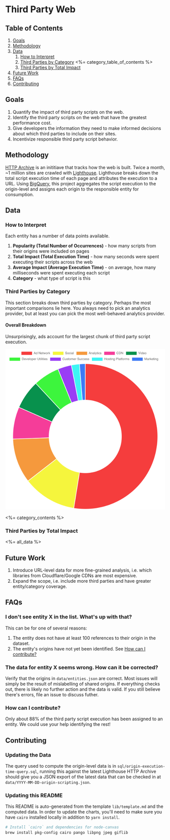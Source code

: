 # Third Party Web

## Table of Contents

1.  [Goals](#goals)
1.  [Methodology](#methodology)
1.  [Data](#data)
    1.  [How to Interpret](#how-to-interpet)
    1.  [Third Parties by Category](#by-category)
        <%= category_table_of_contents %>
    1.  [Third Parties by Total Impact](#by-total-impact)
1.  [Future Work](#future-work)
1.  [FAQs](#faqs)
1.  [Contributing](#contributing)

## Goals

1.  Quantify the impact of third party scripts on the web.
1.  Identify the third party scripts on the web that have the greatest performance cost.
1.  Give developers the information they need to make informed decisions about which third parties to include on their sites.
1.  Incentivize responsible third party script behavior.

## Methodology

[HTTP Archive](https://httparchive.org/) is an inititiave that tracks how the web is built. Twice a month, ~1 million sites are crawled with [Lighthouse](https://github.com/GoogleChrome/lighthouse). Lighthouse breaks down the total script execution time of each page and attributes the execution to a URL. Using [BigQuery](https://cloud.google.com/bigquery/), this project aggregates the script execution to the origin-level and assigns each origin to the responsible entity for consumption.

## Data

### How to Interpret

Each entity has a number of data points available.

1.  **Popularity (Total Number of Occurrences)** - how many scripts from their origins were included on pages
1.  **Total Impact (Total Execution Time)** - how many seconds were spent executing their scripts across the web
1.  **Average Impact (Average Execution Time)** - on average, how many milliseconds were spent executing each script
1.  **Category** - what type of script is this

<a name="by-category"></a>

### Third Parties by Category

This section breaks down third parties by category. Perhaps the most important comparisons lie here. You always need to pick an analytics provider, but at least you can pick the most well-behaved analytics provider.

#### Overall Breakdown

Unsurprisingly, ads account for the largest chunk of third party script execution.

![breakdown by category](./by-category.png)

<%= category_contents %>

<a name="by-total-impact"></a>

### Third Parties by Total Impact

<%= all_data %>

## Future Work

1.  Introduce URL-level data for more fine-grained analysis, i.e. which libraries from Cloudflare/Google CDNs are most expensive.
1.  Expand the scope, i.e. include more third parties and have greater entity/category coverage.

## FAQs

### I don't see entity X in the list. What's up with that?

This can be for one of several reasons:

1.  The entity does not have at least 100 references to their origin in the dataset.
1.  The entity's origins have not yet been identified. See [How can I contribute?](#contribute)

### The data for entity X seems wrong. How can it be corrected?

Verify that the origins in `data/entities.json` are correct. Most issues will simply be the result of mislabelling of shared origins. If everything checks out, there is likely no further action and the data is valid. If you still believe there's errors, file an issue to discuss futher.

<a name="contribute"></a>

### How can I contribute?

Only about 88% of the third party script execution has been assigned to an entity. We could use your help identifying the rest!

## Contributing

### Updating the Data

The query used to compute the origin-level data is in `sql/origin-execution-time-query.sql`, running this against the latest Lighthouse HTTP Archive should give you a JSON export of the latest data that can be checked in at `data/YYYY-MM-DD-origin-scripting.json`.

### Updating this README

This README is auto-generated from the template `lib/template.md` and the computed data. In order to update the charts, you'll need to make sure you have `cairo` installed locally in addition to `yarn install`.

```bash
# Install `cairo` and dependencies for node-canvas
brew install pkg-config cairo pango libpng jpeg giflib
```
